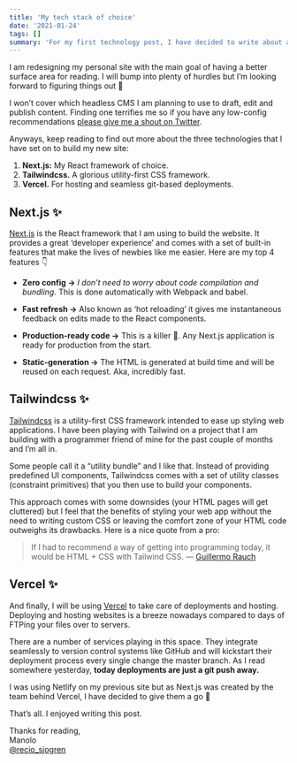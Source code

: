 ```yaml
---
title: 'My tech stack of choice'
date: '2021-01-24'
tags: []
summary: 'For my first technology post, I have decided to write about a book about philosophy. Hang in there with me.'
---
```


I am redesigning my personal site with the main goal of having a better surface area for reading. I will bump into plenty of hurdles but I’m looking forward to figuring things out 🚀

I won’t cover which headless CMS I am planning to use to draft, edit and publish content. Finding one terrifies me so if you have any low-config recommendations [please give me a shout on Twitter](https://twitter.com/recio_sjogren).

Anyways, keep reading to find out more about the three technologies that I have set on to build my new site:

1. **Next.js:** My React framework of choice.
2. **Tailwindcss.** A glorious utility-first CSS framework.
3. **Vercel.** For hosting and seamless git-based deployments.

## Next.js ✨

[Next.js](https://nextjs.org/) is the React framework that I am using to build the website. It provides a great ‘developer experience’ and comes with a set of built-in features that make the lives of newbies like me easier. Here are my top 4 features 👇

- **Zero config →** _I don’t need to worry about code compilation and bundling._ This is done automatically with Webpack and babel.

- **Fast refresh →** Also known as ‘hot reloading’ it gives me instantaneous feedback on edits made to the React components.

- **Production-ready code →** This is a killer 🙂. Any Next.js application is ready for production from the start.

- **Static-generation →** The HTML is generated at build time and will be reused on each request. Aka, incredibly fast.

## Tailwindcss ✨

[Tailwindcss](https://tailwindcss.com/) is a utility-first CSS framework intended to ease up styling web applications. I have been playing with Tailwind on a project that I am building with a programmer friend of mine for the past couple of months and I’m all in.

Some people call it a “utility bundle” and I like that. Instead of providing predefined UI components, Tailwindcss comes with a set of utility classes (constraint primitives) that you then use to build your components.

This approach comes with some downsides (your HTML pages will get cluttered) but I feel that the benefits of styling your web app without the need to writing custom CSS or leaving the comfort zone of your HTML code outweighs its drawbacks. Here is a nice quote from a pro:

> If I had to recommend a way of getting into programming today, it would be HTML + CSS with Tailwind CSS.
> — [Guillermo Rauch](https://twitter.com/rauchg)

## Vercel ✨

And finally, I will be using [Vercel](https://vercel.com/) to take care of deployments and hosting. Deploying and hosting websites is a breeze nowadays compared to days of FTPing your files over to servers.

There are a number of services playing in this space. They integrate seamlessly to version control systems like GitHub and will kickstart their deployment process every single change the master branch. As I read somewhere yesterday, **today deployments are just a git push away.**

I was using Netlify on my previous site but as Next.js was created by the team behind Vercel, I have decided to give them a go 👋

That’s all. I enjoyed writing this post.

Thanks for reading,  
Manolo  
[@recio_sjogren](https://twitter.com/recio_sjogren)
